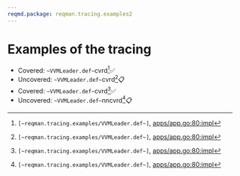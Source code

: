 ```yaml
---
reqmd.package: reqman.tracing.examples2
---
```


# Examples of the tracing

- Covered: `~VVMLeader.def~`cvrd[^~VVMLeader.def~]✅
- Uncovered: `~VVMLeader.def~`cvrd[^~VVMLeader.def~]📋
- Covered: `~VVMLeader.def~`cvrd[^~VVMLeader.def~]✅
- Uncovered: `~VVMLeader.def~`nncvrd[^~VVMLeader.def~]📋

[^~VVMLeader.def~]: `[~reqman.tracing.examples/VVMLeader.def~]`, [apps/app.go:80:impl](https://github.com/voedger/voedger/blob/67cb0d8e2960a0b09546bf86a986bc40a1f05584/pkg/appdef/internal/apps/app.go#L80)
